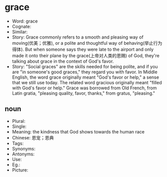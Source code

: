 # grace

- Word: grace
- Cognate: 
- Similar: 
- Story: Grace commonly refers to a smooth and pleasing way of moving(优美；优雅), or a polite and thoughtful way of behaving(举止行为得体). But when someone says they were late to the airport and only made it onto their plane by the grace(上帝对人类的恩赐) of God, they're talking about grace in the context of God's favor.
- Story: "Social graces" are the skills needed for being polite, and if you are "in someone's good graces," they regard you with favor. In Middle English, the word grace originally meant "God's favor or help," a sense that we still use today. The related word gracious originally meant "filled with God's favor or help." Grace was borrowed from Old French, from Latin gratia, "pleasing quality, favor, thanks," from gratus, "pleasing."

## noun

- Plural: 
- Single: 
- Meaning: the kindness that God shows towards the human race
- Chinese: 恩宠；恩典
- Tags: 
- Synonyms: 
- Antonyms: 
- Use: 
- Eg.: 
- Picture: 

